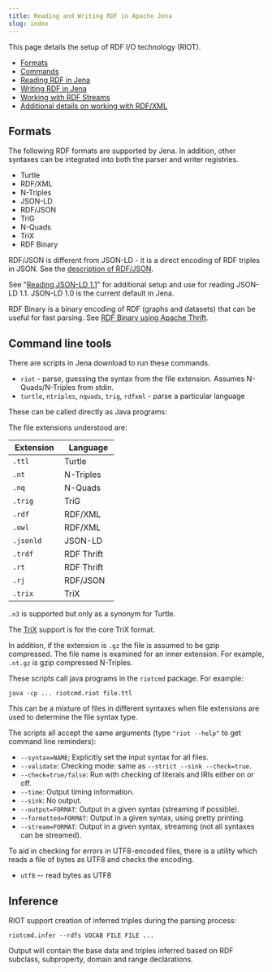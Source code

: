 ```yaml
---
title: Reading and Writing RDF in Apache Jena
slug: index
---
```


This page details the setup of RDF I/O technology (RIOT).

* [Formats](#formats)
* [Commands](#command-line-tools)
* [Reading RDF in Jena](rdf-input.html)
* [Writing RDF in Jena](rdf-output.html)
* [Working with RDF Streams](streaming-io.html)
* [Additional details on working with RDF/XML](rdfxml_howto.html)

## Formats

The following RDF formats are supported by Jena. In addition, other syntaxes
can be integrated into both the parser and writer registries.

- Turtle
- RDF/XML
- N-Triples
- JSON-LD
- RDF/JSON
- TriG
- N-Quads
- TriX
- RDF Binary

RDF/JSON is different from JSON-LD - it is a direct encoding of RDF triples in JSON.
See the [description of RDF/JSON](rdf-json.html).

See "[Reading JSON-LD 1.1](json-ld-11.html)" for additional setup and use for
reading JSON-LD 1.1. JSON-LD 1.0 is the current default in Jena.

RDF Binary is a binary encoding of RDF (graphs and datasets) that can be useful
for fast parsing.  See [RDF Binary using Apache Thrift](rdf-binary.html).

## Command line tools

There are scripts in Jena download to run these commands.

- `riot` - parse, guessing the syntax from the file extension.
    Assumes N-Quads/N-Triples from stdin.
- `turtle`, `ntriples`, `nquads`, `trig`, `rdfxml` - parse a particular language

These can be called directly as Java programs:

The file extensions understood are:

| &nbsp;Extension&nbsp; |&nbsp; Language&nbsp; |
|-----------|------------|
| `.ttl`    | Turtle     |
| `.nt`     | N-Triples  |
| `.nq`     | N-Quads    |
| `.trig`   | TriG       |
| `.rdf`    | RDF/XML    |
| `.owl`    | RDF/XML    |
| `.jsonld` | JSON-LD    |
| `.trdf`   | RDF Thrift |
| `.rt`     | RDF Thrift |
| `.rj`     | RDF/JSON   |
| `.trix`   | TriX       |

`.n3` is supported but only as a synonym for Turtle.

The [TriX](trix.html) support is for the core TriX format.

In addition, if the extension is `.gz` the file is assumed to be gzip
compressed. The file name is examined for an inner extension. For
example, `.nt.gz` is gzip compressed N-Triples.

These scripts call java programs in the `riotcmd` package. For example:

    java -cp ... riotcmd.riot file.ttl

This can be a mixture of files in different syntaxes when file extensions
are used to determine the file syntax type.

The scripts all accept the same arguments (type `"riot --help"` to
get command line reminders):

-   `--syntax=NAME`; Explicitly set the input syntax for all files.
-   `--validate`: Checking mode: same as `--strict --sink --check=true`.
-   `--check=true/false`: Run with checking of literals and IRIs either on or off.
-   `--time`: Output timing information.
-   `--sink`: No output.
-   `--output=FORMAT`: Output in a given syntax (streaming if possible).
-   `--formatted=FORMAT`: Output in a given syntax, using pretty printing.
-   `--stream=FORMAT`: Output in a given syntax, streaming (not all syntaxes can be streamed).


To aid in checking for errors in UTF8-encoded files, there is a
utility which reads a file of bytes as UTF8 and checks the encoding.

-   `utf8` -- read bytes as UTF8

## Inference

RIOT support creation of inferred triples during the parsing
process:

    riotcmd.infer --rdfs VOCAB FILE FILE ...

Output will contain the base data and triples inferred based on
RDF subclass, subproperty, domain and range declarations.
